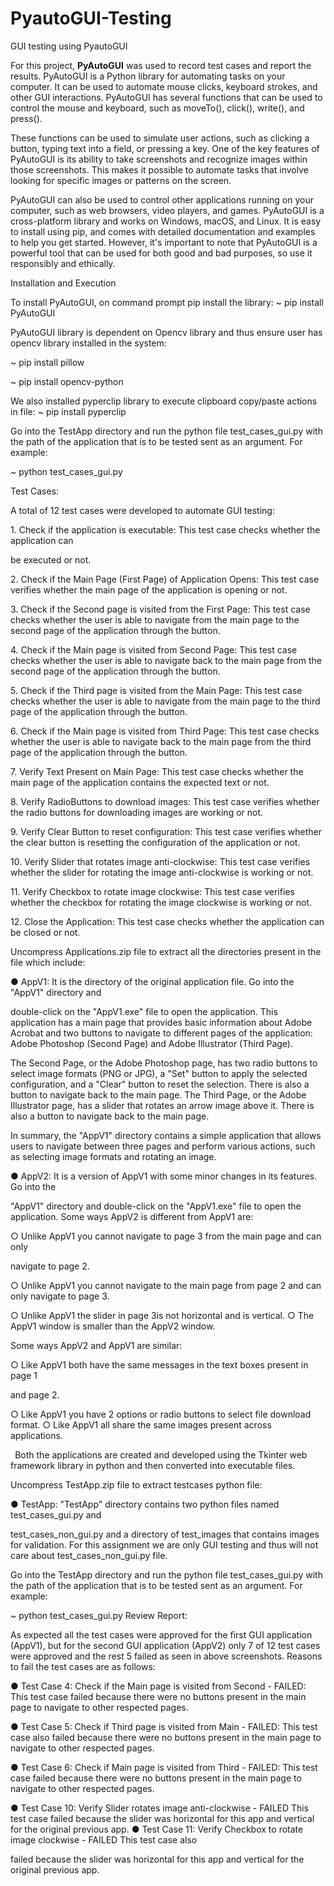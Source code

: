 # PyautoGUI-Testing
GUI testing using PyautoGUI


For this project, **PyAutoGUI** was used to record test cases and report the results.
PyAutoGUI is a Python library for automating tasks on your computer. It can be used to
automate mouse clicks, keyboard strokes, and other GUI interactions. PyAutoGUI has several
functions that can be used to control the mouse and keyboard, such as moveTo(), click(), write(),
and press().

These functions can be used to simulate user actions, such as clicking a button, typing text into
a field, or pressing a key. One of the key features of PyAutoGUI is its ability to take screenshots
and recognize images within those screenshots. This makes it possible to automate tasks that
involve looking for specific images or patterns on the screen.

PyAutoGUI can also be used to control other applications running on your computer, such as
web browsers, video players, and games. PyAutoGUI is a cross-platform library and works on
Windows, macOS, and Linux. It is easy to install using pip, and comes with detailed
documentation and examples to help you get started. However, it's important to note that
PyAutoGUI is a powerful tool that can be used for both good and bad purposes, so use it
responsibly and ethically.

Installation and Execution

To install PyAutoGUI, on command prompt pip install the library: ~ pip install PyAutoGUI

PyAutoGUI library is dependent on Opencv library and thus ensure user has opencv library
installed in the system:

~ pip install pillow

~ pip install opencv-python

We also installed pyperclip library to execute clipboard copy/paste actions in file: ~ pip install pyperclip

Go into the TestApp directory and run the python file test\_cases\_gui.py with the path of the
application that is to be tested sent as an argument. For example:

~ python test\_cases\_gui.py <complete absolute path of the
application>

Test Cases:




<a name="br3"></a>A total of 12 test cases were developed to automate GUI testing:

1\. Check if the application is executable: This test case checks whether the application can

be executed or not.

2\. Check if the Main Page (First Page) of Application Opens: This test case verifies
 whether the main page of the application is opening or not.

3\. Check if the Second page is visited from the First Page: This test case checks whether
 the user is able to navigate from the main page to the second page of the application
 through the button.

4\. Check if the Main page is visited from Second Page: This test case checks whether the
 user is able to navigate back to the main page from the second page of the application
 through the button.

5\. Check if the Third page is visited from the Main Page: This test case checks whether the
 user is able to navigate from the main page to the third page of the application through
 the button.

6\. Check if the Main page is visited from Third Page: This test case checks whether the
 user is able to navigate back to the main page from the third page of the application
 through the button.

7\. Verify Text Present on Main Page: This test case checks whether the main page of the
 application contains the expected text or not.

8\. Verify RadioButtons to download images: This test case verifies whether the radio
 buttons for downloading images are working or not.

9\. Verify Clear Button to reset configuration: This test case verifies whether the clear button
 is resetting the configuration of the application or not.

10\. Verify Slider that rotates image anti-clockwise: This test case verifies whether the slider
 for rotating the image anti-clockwise is working or not.

11\. Verify Checkbox to rotate image clockwise: This test case verifies whether the checkbox
 for rotating the image clockwise is working or not.

12\. Close the Application: This test case checks whether the application can be closed or
 not.

Uncompress Applications.zip file to extract all the directories present in the file which include:

● AppV1: It is the directory of the original application file. Go into the "AppV1" directory and

double-click on the "AppV1.exe" file to open the application. This application has a main
page that provides basic information about Adobe Acrobat and two buttons to navigate
to different pages of the application: Adobe Photoshop (Second Page) and Adobe
Illustrator (Third Page).

The Second Page, or the Adobe Photoshop page, has two radio buttons to select image
formats (PNG or JPG), a "Set" button to apply the selected configuration, and a "Clear"
button to reset the selection. There is also a button to navigate back to the main page.
The Third Page, or the Adobe Illustrator page, has a slider that rotates an arrow image
above it. There is also a button to navigate back to the main page.

In summary, the "AppV1" directory contains a simple application that allows users to
navigate between three pages and perform various actions, such as selecting image
formats and rotating an image.

● AppV2: It is a version of AppV1 with some minor changes in its features. Go into the

"AppV1" directory and double-click on the "AppV1.exe" file to open the application.
Some ways AppV2 is different from AppV1 are:

○ Unlike AppV1 you cannot navigate to page 3 from the main page and can only

navigate to page 2.

○ Unlike AppV1 you cannot navigate to the main page from page 2 and can only
 navigate to page 3.

○ Unlike AppV1 the slider in page 3is not horizontal and is vertical.
○ The AppV1 window is smaller than the AppV2 window.

Some ways AppV2 and AppV1 are similar:

○ Like AppV1 both have the same messages in the text boxes present in page 1

and page 2.

○ Like AppV1 you have 2 options or radio buttons to select file download format.
○ Like AppV1 all share the same images present across applications.

` `Both the applications are created and developed using the Tkinter web framework library
in python and then converted into executable files.

Uncompress TestApp.zip file to extract testcases python file:

● TestApp: "TestApp" directory contains two python files named test\_cases\_gui.py and

test\_cases\_non\_gui.py and a directory of test\_images that contains images for
validation. For this assignment we are only GUI testing and thus will not care about
test\_cases\_non\_gui.py file.




<a name="br2"></a>Go into the TestApp directory and run the python file test\_cases\_gui.py with the path of
the application that is to be tested sent as an argument. For example:

~ python test\_cases\_gui.py <complete absolute path of the application>
Review Report:




<a name="br6"></a>As expected all the test cases were approved for the first GUI application (AppV1), but for the
second GUI application (AppV2) only 7 of 12 test cases were approved and the rest 5 failed as
seen in above screenshots. Reasons to fail the test cases are as follows:

● Test Case 4: Check if the Main page is visited from Second - FAILED: This test case
 failed because there were no buttons present in the main page to navigate to other
 respected pages.

● Test Case 5: Check if Third page is visited from Main - FAILED: This test case also failed
 because there were no buttons present in the main page to navigate to other respected
 pages.

● Test Case 6: Check if Main page is visited from Third - FAILED: This test case failed
 because there were no buttons present in the main page to navigate to other respected
 pages.

● Test Case 10: Verify Slider rotates image anti-clockwise - FAILED This test case failed
 because the slider was horizontal for this app and vertical for the original previous app.
● Test Case 11: Verify Checkbox to rotate image clockwise - FAILED This test case also

failed because the slider was horizontal for this app and vertical for the original previous
app.
